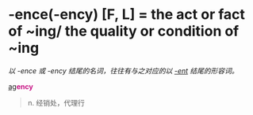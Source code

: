 # -ence(-ency) [F, L] = the act or fact of ~ing/ the quality or condition of ~ing

*以 -ence 或 -ency 结尾的名词，往往有与之对应的以 [-ent](-ent.md) 结尾的形容词。*

[ag](_ag_.md)<b style="color: #C71585;">ency</b>
> n. 经销处，代理行
